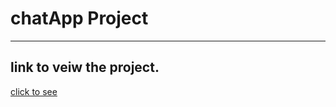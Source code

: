 # chatApp Project

-----
link to veiw the project.
---
[click to see](https://chat-app-ha6j.vercel.app/)
